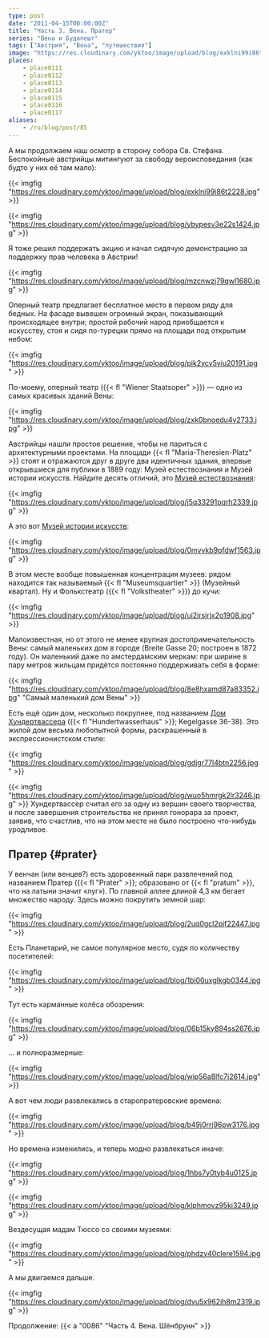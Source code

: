 ```yaml
---
type: post
date: "2011-04-15T00:00:00Z"
title: "Часть 3. Вена. Пратер"
series: "Вена и Будапешт"
tags: ["Австрия", "Вена", "путешествия"]
image: "https://res.cloudinary.com/yktoo/image/upload/blog/exklni99i86t2228.jpg"
places:
    - place0111
    - place0112
    - place0113
    - place0114
    - place0115
    - place0116
    - place0117
aliases:
    - /ru/blog/post/85
---
```


А мы продолжаем наш осмотр в сторону собора Св. Стефана. Беспокойные австрийцы митингуют за свободу вероисповедания (как будто у них её там мало):

{{< imgfig "https://res.cloudinary.com/yktoo/image/upload/blog/exklni99i86t2228.jpg" >}}

<!--more-->

{{< imgfig "https://res.cloudinary.com/yktoo/image/upload/blog/ybypesv3e22s1424.jpg" >}}

Я тоже решил поддержать акцию и начал сидячую демонстрацию за поддержку прав человека в Австрии!

{{< imgfig "https://res.cloudinary.com/yktoo/image/upload/blog/mzcnwzj79qwl1680.jpg" >}}

Оперный театр предлагает бесплатное место в первом ряду для бедных. На фасаде вывешен огромный экран, показывающий происходящее внутри; простой рабочий народ приобщается к искусству, стоя и сидя по-турецки прямо на площади под открытым небом:

{{< imgfig "https://res.cloudinary.com/yktoo/image/upload/blog/pik2ycy5yiu20191.jpg" >}}

По-моему, оперный театр ({{< fl "Wiener Staatsoper" >}}) — одно из самых красивых зданий Вены:

{{< imgfig "https://res.cloudinary.com/yktoo/image/upload/blog/zxk0bnoedu4v2733.jpg" >}}

Австрийцы нашли простое решение, чтобы не париться с архитектурными проектами. На площади {{< fl "Maria-Theresien-Platz" >}} стоят и отражаются друг в друге два идентичных здания, впервые открывшиеся для публики в 1889 году: Музей естествознания и Музей истории искусств. Найдите десять отличий, это [Музей естествознания](http://www.nhm-wien.ac.at/):

{{< imgfig "https://res.cloudinary.com/yktoo/image/upload/blog/j5q33291pqrh2339.jpg" >}}

А это вот [Музей истории искусств](http://www.khm.at/):

{{< imgfig "https://res.cloudinary.com/yktoo/image/upload/blog/0mvvkb9pfdwf1563.jpg" >}}

В этом месте вообще повышенная концентрация музеев: рядом находится так называемый {{< fl "Museumsquartier" >}} (Музейный квартал). Ну и Фолькстеатр ({{< fl "Volkstheater" >}}) до кучи:

{{< imgfig "https://res.cloudinary.com/yktoo/image/upload/blog/ui2irsjrjx2o1908.jpg" >}}

Малоизвестная, но от этого не менее крупная достопримечательность Вены: самый маленьких дом в городе (Breite Gasse 20; построен в 1872 году). Он маленький даже по амстердамским меркам: при ширине в пару метров жильцам придётся постоянно поддерживать себя в форме:

{{< imgfig "https://res.cloudinary.com/yktoo/image/upload/blog/8e8hxamd87a83352.jpg" "Самый маленький дом Вены" >}}

Есть ещё один дом, несколько покрупнее, под названием [Дом Хундертвассера](http://www.hundertwasserhaus.at/) ({{< fl "Hundertwasserhaus" >}}; Kegelgasse 36-38). Это жилой дом весьма любопытной формы, раскрашенный в экспрессионистском стиле:

{{< imgfig "https://res.cloudinary.com/yktoo/image/upload/blog/gdjgr77l4btn2256.jpg" >}}

{{< imgfig "https://res.cloudinary.com/yktoo/image/upload/blog/wuo5hmrgk2lr3246.jpg" >}}
Хундертвассер считал его за одну из вершин своего творчества, и после завершения строительства не принял гонорара за проект, заявив, что счастлив, что на этом месте не было построено что-нибудь уродливое.

## Пратер {#prater}

У венчан (или венцев?) есть здоровенный парк развлечений под названием Пратер ({{< fl "Prater" >}}; образовано от {{< fl "pratum" >}}, что на латыни значит «луг»). По главной аллее длиной 4,3 км бегает множество народу. Здесь можно покрутить земной шар:

{{< imgfig "https://res.cloudinary.com/yktoo/image/upload/blog/2uq0gcl2pjf22447.jpg" >}}

Есть Планетарий, не самое популярное место, судя по количеству посетителей:

{{< imgfig "https://res.cloudinary.com/yktoo/image/upload/blog/1bi00uxglkgb0344.jpg" >}}

Тут есть карманные колёса обозрения:

{{< imgfig "https://res.cloudinary.com/yktoo/image/upload/blog/06b15ky894ss2676.jpg" >}}

… и полноразмерные:

{{< imgfig "https://res.cloudinary.com/yktoo/image/upload/blog/wip56a8lfc7j2614.jpg" >}}

А вот чем люди развлекались в старопратеровские времена:

{{< imgfig "https://res.cloudinary.com/yktoo/image/upload/blog/b49j0rrj96pw3176.jpg" >}}

Но времена изменились, и теперь модно развлекаться иначе:

{{< imgfig "https://res.cloudinary.com/yktoo/image/upload/blog/1hbs7y0tyb4u0125.jpg" >}}

{{< imgfig "https://res.cloudinary.com/yktoo/image/upload/blog/klphmovz95ki3249.jpg" >}}

Вездесущая мадам Тюссо со своими музеями:

{{< imgfig "https://res.cloudinary.com/yktoo/image/upload/blog/phdzy40clere1594.jpg" >}}

А мы двигаемся дальше.

{{< imgfig "https://res.cloudinary.com/yktoo/image/upload/blog/dvu5x962ih8m2319.jpg" >}}

Продолжение: {{< a "0086" "Часть 4. Вена. Шёнбрунн" >}}
